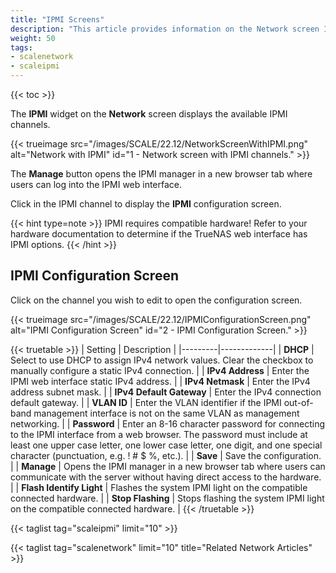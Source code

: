 ```yaml
---
title: "IPMI Screens"
description: "This article provides information on the Network screen IPMI widget and configuration screen."
weight: 50
tags:
- scalenetwork
- scaleipmi
---
```


{{< toc >}}

The **IPMI** widget on the **Network** screen displays the available IPMI channels. 

{{< trueimage src="/images/SCALE/22.12/NetworkScreenWithIPMI.png" alt="Network with IPMI" id="1 - Network screen with IPMI channels." >}}

The **Manage** <span class="iconify" data-icon="ic:round-launch"></span> button opens the IPMI manager in a new browser tab where users can log into the IPMI web interface.

Click in the IPMI channel to display the **IPMI** configuration screen.

{{< hint type=note >}}
IPMI requires compatible hardware! Refer to your hardware documentation to determine if the TrueNAS web interface has IPMI options.
{{< /hint >}}

## IPMI Configuration Screen

Click on the channel you wish to edit to open the configuration screen.

{{< trueimage src="/images/SCALE/22.12/IPMIConfigurationScreen.png" alt="IPMI Configuration Screen" id="2 - IPMI Configuration Screen." >}}

{{< truetable >}}
| Setting | Description |
|---------|-------------|
| **DHCP** | Select to use DHCP to assign IPv4 network values. Clear the checkbox to manually configure a static IPv4 connection. |
| **IPv4 Address** | Enter the IPMI web interface static IPv4 address. |
| **IPv4 Netmask** | Enter the IPv4 address subnet mask. |
| **IPv4 Default Gateway** | Enter the IPv4 connection default gateway. |
| **VLAN ID** | Enter the VLAN identifier if the IPMI out-of-band management interface is not on the same VLAN as management networking. |
| **Password** | Enter an 8-16 character password for connecting to the IPMI interface from a web browser. The password must include at least one upper case letter, one lower case letter, one digit, and one special character (punctuation, e.g. ! # $ %, etc.). |
| **Save** | Save the configuration. |
| **Manage** | Opens the IPMI manager in a new browser tab where users can communicate with the server without having direct access to the hardware. |
| <span class="iconify" data-icon="material-symbols:highlight-rounded"></span> **Flash Identify Light** | Flashes the system IPMI light on the compatible connected hardware. |
| <span class="iconify" data-icon="material-symbols:highlight-rounded"></span> **Stop Flashing** | Stops flashing the system IPMI light on the compatible connected hardware. |
{{< /truetable >}}

{{< taglist tag="scaleipmi" limit="10" >}}

{{< taglist tag="scalenetwork" limit="10" title="Related Network Articles" >}}